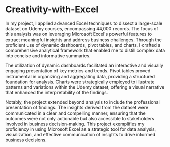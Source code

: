 # Creativity-with-Excel

In my project, I applied advanced Excel techniques to dissect a large-scale dataset on Udemy courses, encompassing 44,000 records. The focus of this analysis was on leveraging Microsoft Excel's powerful features to extract meaningful insights and address business challenges. Through the proficient use of dynamic dashboards, pivot tables, and charts, I crafted a comprehensive analytical framework that enabled me to distill complex data into concise and informative summaries.

The utilization of dynamic dashboards facilitated an interactive and visually engaging presentation of key metrics and trends. Pivot tables proved instrumental in organizing and aggregating data, providing a structured foundation for analysis. Charts were strategically employed to illustrate patterns and variations within the Udemy dataset, offering a visual narrative that enhanced the interpretability of the findings.

Notably, the project extended beyond analysis to include the professional presentation of findings. The insights derived from the dataset were communicated in a clear and compelling manner, ensuring that the outcomes were not only actionable but also accessible to stakeholders involved in business decision-making. This project exemplifies my proficiency in using Microsoft Excel as a strategic tool for data analysis, visualization, and effective communication of insights to drive informed business decisions.
